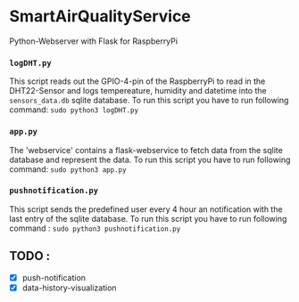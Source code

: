 # SmartAirQualityService
Python-Webserver with Flask for RaspberryPi 

### `logDHT.py`
This script reads out the GPIO-4-pin of the RaspberryPi to read in the DHT22-Sensor and logs tempereature, humidity and datetime into the `sensors_data.db` sqlite database.
To run this script you have to run following command: `sudo python3 logDHT.py`

### `app.py`
The 'webservice' contains a flask-webservice to fetch data from the sqlite database and represent the data. To run this script you have to run following command: `sudo python3 app.py`

### `pushnotification.py`
This script sends the predefined user every 4 hour an notification with the last entry of the sqlite database.
To run this script you have to run following command : `sudo python3 pushnotification.py`

## TODO :
- [X] push-notification 
- [X] data-history-visualization
